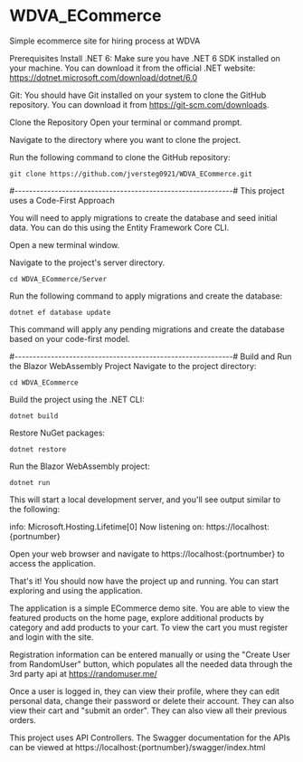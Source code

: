 # WDVA_ECommerce
Simple ecommerce site for hiring process at WDVA

Prerequisites
Install .NET 6: Make sure you have .NET 6 SDK installed on your machine. You can download it from the official .NET website: https://dotnet.microsoft.com/download/dotnet/6.0

Git: You should have Git installed on your system to clone the GitHub repository. You can download it from https://git-scm.com/downloads.

Clone the Repository
Open your terminal or command prompt.

Navigate to the directory where you want to clone the project.

Run the following command to clone the GitHub repository:

    git clone https://github.com/jversteg0921/WDVA_ECommerce.git

#------------------------------------------------------------#
This project uses a Code-First Approach

You will need to apply migrations to create the database and seed initial data. You can do this using the Entity Framework Core CLI.

Open a new terminal window.

Navigate to the project's server directory.

    cd WDVA_ECommerce/Server
    
Run the following command to apply migrations and create the database:

    dotnet ef database update
This command will apply any pending migrations and create the database based on your code-first model.

#------------------------------------------------------------#
Build and Run the Blazor WebAssembly Project
Navigate to the project directory:

    cd WDVA_ECommerce

Build the project using the .NET CLI:

    dotnet build


Restore NuGet packages:

    dotnet restore

    
Run the Blazor WebAssembly project:

    dotnet run
    
This will start a local development server, and you'll see output similar to the following:

info: Microsoft.Hosting.Lifetime[0]
      Now listening on: https://localhost:{portnumber}
      
Open your web browser and navigate to https://localhost:{portnumber} to access the application.



That's it! You should now have the project up and running. You can start exploring and using the application.

The application is a simple ECommerce demo site. You are able to view the featured products on the home page, explore additional products by category and add products to your cart. To view the cart you must register and login with the site.

Registration information can be entered manually or using the "Create User from RandomUser" button, which populates all the needed data through the 3rd party api at https://randomuser.me/

Once a user is logged in, they can view their profile, where they can edit personal data, change their password or delete their account. They can also view their cart and "submit an order". They can also view all their previous orders.

This project uses API Controllers. The Swagger documentation for the APIs can be viewed at https://localhost:{portnumber}/swagger/index.html
